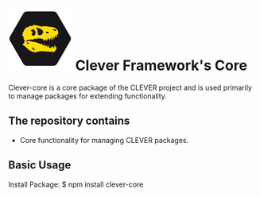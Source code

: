 # [![CLEVER Logo](https://raw.githubusercontent.com/imperodesign/skeleton/master/app/assets/src/img/skeleton-logo.png?raw=true)](http://cleverframework.io/) Clever Framework's Core

Clever-core is a core package of the CLEVER project and is used primarily to manage packages for extending functionality.

## The repository contains
* Core functionality for managing CLEVER packages.

## Basic Usage

  Install Package:
    $ npm install clever-core
